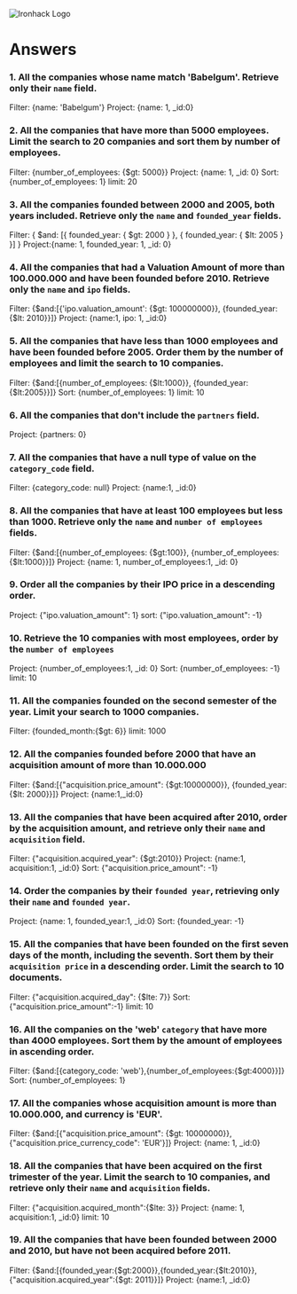 ![Ironhack Logo](https://i.imgur.com/1QgrNNw.png)

# Answers

### 1. All the companies whose name match 'Babelgum'. Retrieve only their `name` field.

Filter: {name: 'Babelgum'}
Project: {name: 1, _id:0}

### 2. All the companies that have more than 5000 employees. Limit the search to 20 companies and sort them by **number of employees**.

Filter: {number_of_employees: {$gt: 5000}}
Project: {name: 1, _id: 0}
Sort: {number_of_employees: 1}
limit: 20


### 3. All the companies founded between 2000 and 2005, both years included. Retrieve only the `name` and `founded_year` fields.

Filter: { $and: [{ founded_year: { $gt: 2000 } }, { founded_year: { $lt: 2005 } }] }
Project:{name: 1, founded_year: 1, _id: 0}

### 4. All the companies that had a Valuation Amount of more than 100.000.000 and have been founded before 2010. Retrieve only the `name` and `ipo` fields.

Filter: {$and:[{'ipo.valuation_amount': {$gt: 100000000}}, {founded_year: {$lt: 2010}}]}
Project: {name:1, ipo: 1, _id:0}

### 5. All the companies that have less than 1000 employees and have been founded before 2005. Order them by the number of employees and limit the search to 10 companies.

Filter: {$and:[{number_of_employees: {$lt:1000}}, {founded_year:{$lt:2005}}]}
Sort: {number_of_employees: 1}
limit: 10

### 6. All the companies that don't include the `partners` field.

Project: {partners: 0}

### 7. All the companies that have a null type of value on the `category_code` field.

Filter: {category_code: null}
Project: {name:1, _id:0}

### 8. All the companies that have at least 100 employees but less than 1000. Retrieve only the `name` and `number of employees` fields.

Filter: {$and:[{number_of_employees: {$gt:100}}, {number_of_employees: {$lt:1000}}]}
Project: {name: 1, number_of_employees:1, _id: 0}

### 9. Order all the companies by their IPO price in a descending order.

Project: {"ipo.valuation_amount": 1}
sort: {"ipo.valuation_amount": -1}

### 10. Retrieve the 10 companies with most employees, order by the `number of employees`

Project: {number_of_employees:1, _id: 0}
Sort: {number_of_employees: -1}
limit: 10

### 11. All the companies founded on the second semester of the year. Limit your search to 1000 companies.

Filter: {founded_month:{$gt: 6}}
limit: 1000

### 12. All the companies founded before 2000 that have an acquisition amount of more than 10.000.000

Filter: {$and:[{"acquisition.price_amount": {$gt:10000000}}, {founded_year:{$lt: 2000}}]}
Project: {name:1,_id:0}

### 13. All the companies that have been acquired after 2010, order by the acquisition amount, and retrieve only their `name` and `acquisition` field.

Filter: {"acquisition.acquired_year": {$gt:2010}}
Project: {name:1, acquisition:1, _id:0}
Sort: {"acquisition.price_amount": -1}

### 14. Order the companies by their `founded year`, retrieving only their `name` and `founded year`.

Project: {name: 1, founded_year:1, _id:0}
Sort: {founded_year: -1}

### 15. All the companies that have been founded on the first seven days of the month, including the seventh. Sort them by their `acquisition price` in a descending order. Limit the search to 10 documents.

Filter: {"acquisition.acquired_day": {$lte: 7}}
Sort: {"acquisition.price_amount":-1}
limit: 10


### 16. All the companies on the 'web' `category` that have more than 4000 employees. Sort them by the amount of employees in ascending order.

Filter: {$and:[{category_code: 'web'},{number_of_employees:{$gt:4000}}]}
Sort: {number_of_employees: 1}

### 17. All the companies whose acquisition amount is more than 10.000.000, and currency is 'EUR'.

Filter: {$and:[{"acquisition.price_amount": {$gt: 10000000}},{"acquisition.price_currency_code": 'EUR'}]}
Project: {name: 1, _id:0}

### 18. All the companies that have been acquired on the first trimester of the year. Limit the search to 10 companies, and retrieve only their `name` and `acquisition` fields.

Filter: {"acquisition.acquired_month":{$lte: 3}}
Project: {name: 1, acquisition:1, _id:0}
limit: 10

### 19. All the companies that have been founded between 2000 and 2010, but have not been acquired before 2011.

Filter: {$and:[{founded_year:{$gt:2000}},{founded_year:{$lt:2010}}, {"acquisition.acquired_year":{$gt: 2011}}]}
Project: {name:1, _id:0}
